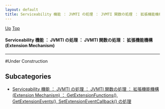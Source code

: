 ```yaml
---
layout: default
title: Serviceability 機能 ： JVMTI の処理 ： JVMTI 関数の処理 ： 拡張機能機構 (Extension Mechanism)
---
```

[Up](notYUp6Zyc.html) [Top](../index.html)

#### Serviceability 機能 ： JVMTI の処理 ： JVMTI 関数の処理 ： 拡張機能機構 (Extension Mechanism)

--- 
#Under Construction



## Subcategories
* [Serviceability 機能 ： JVMTI の処理 ： JVMTI 関数の処理 ： 拡張機能機構 (Extension Mechanism) ： GetExtensionFunctions(), GetExtensionEvents(), SetExtensionEventCallback() の処理  ](no2935nLg.html)



